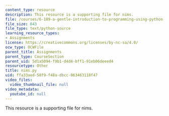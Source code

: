 ```yaml
---
content_type: resource
description: This resource is a supporting file for nims.
file: /courses/6-189-a-gentle-introduction-to-programming-using-python-january-iap-2011/ffa33aed58f9f48adbcc063463118f47_nims.py
file_size: 643
file_type: text/python-source
learning_resource_types:
- Assignments
license: https://creativecommons.org/licenses/by-nc-sa/4.0/
ocw_type: OCWFile
parent_title: Assignments
parent_type: CourseSection
parent_uid: 5d1a5094-f9b1-d4d4-bff1-91eb06deeed4
resourcetype: Other
title: nims.py
uid: ffa33aed-58f9-f48a-dbcc-063463118f47
video_files:
  video_thumbnail_file: null
video_metadata:
  youtube_id: null
---
```

This resource is a supporting file for nims.